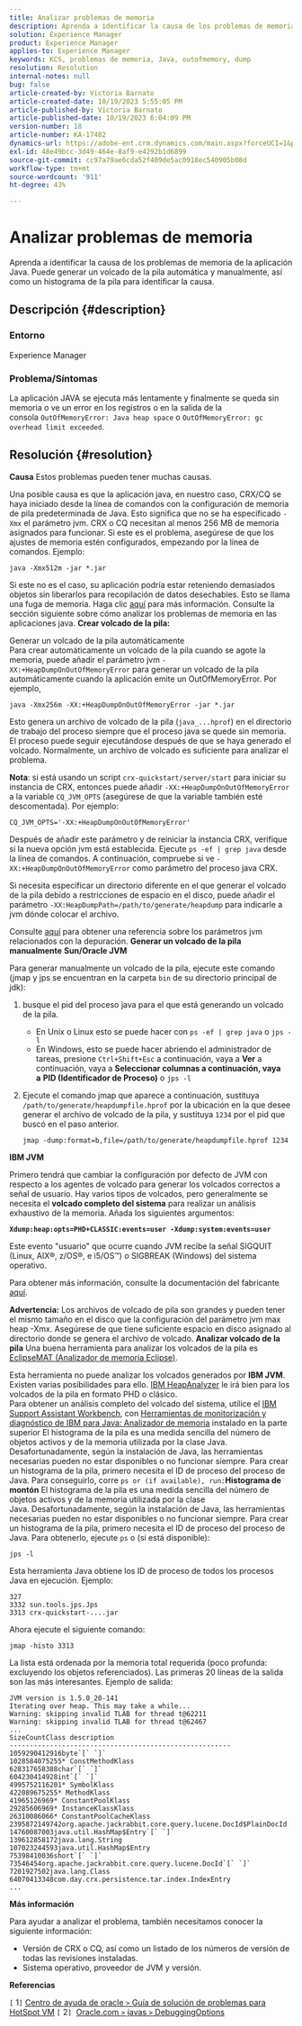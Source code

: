 ```yaml
---
title: Analizar problemas de memoria
description: Aprenda a identificar la causa de los problemas de memoria de la aplicación Java.
solution: Experience Manager
product: Experience Manager
applies-to: Experience Manager
keywords: KCS, problemas de memoria, Java, outofmemory, dump
resolution: Resolution
internal-notes: null
bug: false
article-created-by: Victoria Barnato
article-created-date: 10/19/2023 5:55:05 PM
article-published-by: Victoria Barnato
article-published-date: 10/19/2023 6:04:09 PM
version-number: 18
article-number: KA-17482
dynamics-url: https://adobe-ent.crm.dynamics.com/main.aspx?forceUCI=1&pagetype=entityrecord&etn=knowledgearticle&id=9b3b26a0-a86e-ee11-8df0-6045bd006793
exl-id: 48e49bcc-3d49-464e-8af9-e4292b1d6899
source-git-commit: cc97a79ae6cda52f409de5ac0918ec540905b08d
workflow-type: tm+mt
source-wordcount: '911'
ht-degree: 43%

---
```


# Analizar problemas de memoria


Aprenda a identificar la causa de los problemas de memoria de la aplicación Java. Puede generar un volcado de la pila automática y manualmente, así como un histograma de la pila para identificar la causa.

## Descripción {#description}


### <b>Entorno</b>

Experience Manager



### <b>Problema/Síntomas</b>

La aplicación JAVA se ejecuta más lentamente y finalmente se queda sin memoria o ve un error en los registros o en la salida de la consola `OutOfMemoryError: Java heap space` o `OutOfMemoryError: gc overhead limit exceeded`.


## Resolución {#resolution}

<b>Causa</b>
Estos problemas pueden tener muchas causas.

Una posible causa es que la aplicación java, en nuestro caso, CRX/CQ se haya iniciado desde la línea de comandos con la configuración de memoria de pila predeterminada de Java. Esto significa que no se ha especificado `-Xmx` el parámetro jvm. CRX o CQ necesitan al menos 256 MB de memoria asignados para funcionar. Si este es el problema, asegúrese de que los ajustes de memoria estén configurados, empezando por la línea de comandos. Ejemplo:


```
java -Xmx512m -jar *.jar
```


Si este no es el caso, su aplicación podría estar reteniendo demasiados objetos sin liberarlos para recopilación de datos desechables. Esto se llama una fuga de memoria. Haga clic [aquí](https://docs.oracle.com/javase/7/docs/webnotes/tsg/TSG-VM/html/memleaks.html) para más información. Consulte la sección siguiente sobre cómo analizar los problemas de memoria en las aplicaciones java.
<b>Crear volcado de la pila:</b>

Generar un volcado de la pila automáticamente<br>
Para crear automáticamente un volcado de la pila cuando se agote la memoria, puede añadir el parámetro jvm `-XX:+HeapDumpOnOutOfMemoryError` para generar un volcado de la pila automáticamente cuando la aplicación emite un OutOfMemoryError. Por ejemplo,


```
java -Xmx256m -XX:+HeapDumpOnOutOfMemoryError -jar *.jar
```


Esto genera un archivo de volcado de la pila (`java_...hprof`) en el directorio de trabajo del proceso siempre que el proceso java se quede sin memoria. El proceso puede seguir ejecutándose después de que se haya generado el volcado. Normalmente, un archivo de volcado es suficiente para analizar el problema.

<b>Nota</b>: si está usando un script `crx-quickstart/server/start` para iniciar su instancia de CRX, entonces puede añadir `-XX:+HeapDumpOnOutOfMemoryError` a la variable `CQ_JVM_OPTS` (asegúrese de que la variable también esté descomentada). Por ejemplo:


```
CQ_JVM_OPTS='-XX:+HeapDumpOnOutOfMemoryError'
```


Después de añadir este parámetro y de reiniciar la instancia CRX, verifique si la nueva opción jvm está establecida. Ejecute `ps -ef | grep java` desde la línea de comandos. A continuación, compruebe si ve `-XX:+HeapDumpOnOutOfMemoryError` como parámetro del proceso java CRX.

Si necesita especificar un directorio diferente en el que generar el volcado de la pila debido a restricciones de espacio en el disco, puede añadir el parámetro `-XX:HeapDumpPath=/path/to/generate/heapdump` para indicarle a jvm dónde colocar el archivo.

Consulte [aquí](https://www.oracle.com/java/technologies/javase/vmoptions-jsp.html#DebuggingOptions) para obtener una referencia sobre los parámetros jvm relacionados con la depuración.
<b>Generar un volcado de la pila manualmente</b>
<b>Sun/Oracle JVM</b>

Para generar manualmente un volcado de la pila, ejecute este comando (jmap y jps se encuentran en la carpeta `bin` de su directorio principal de jdk):

1. busque el pid del proceso java para el que está generando un volcado de la pila.
   - En Unix o Linux esto se puede hacer con `ps -ef | grep java` o `jps -l`
   - En Windows, esto se puede hacer abriendo el administrador de tareas, presione `Ctrl+Shift+Esc` a continuación, vaya a <b>Ver</b> a continuación, vaya a <b>Seleccionar columnas </b><b>a continuación, vaya a</b> <b>PID (Identificador de Proceso)</b> o `jps -l`
2. Ejecute el comando jmap que aparece a continuación, sustituya `/path/to/generate/heapdumpfile.hprof` por la ubicación en la que desee generar el archivo de volcado de la pila, y sustituya `1234` por el pid que buscó en el paso anterior.

   ```
   jmap -dump:format=b,file=/path/to/generate/heapdumpfile.hprof 1234
   ```


<b>IBM JVM</b>

Primero tendrá que cambiar la configuración por defecto de JVM con respecto a los agentes de volcado para generar los volcados correctos a señal de usuario. Hay varios tipos de volcados, pero generalmente se necesita el <b>volcado completo del sistema</b> para realizar un análisis exhaustivo de la memoria. Añada los siguientes argumentos:

<b>`Xdump:heap:opts=PHD+CLASSIC:events=user -Xdump:system:events=user`</b>

Este evento &quot;usuario&quot; que ocurre cuando JVM recibe la señal SIGQUIT (Linux, AIX®, z/OS®, e i5/OS™) o SIGBREAK (Windows) del sistema operativo.

Para obtener más información, consulte la documentación del fabricante [aquí](https://www.ibm.com/docs/en/sdk-java-technology?topic=SSYKE2/earlier_releases/earlier_releases.html).

<b>Advertencia:</b> Los archivos de volcado de pila son grandes y pueden tener el mismo tamaño en el disco que la configuración del parámetro jvm max heap -Xmx. Asegúrese de que tiene suficiente espacio en disco asignado al directorio donde se genera el archivo de volcado.
<b>Analizar volcado de la pila</b>
Una buena herramienta para analizar los volcados de la pila es [EclipseMAT (Analizador de memoria Eclipse)](https://www.eclipse.org/mat/).

Esta herramienta no puede analizar los volcados generados por <b>IBM JVM</b>. Existen varias posibilidades para ello. [IBM HeapAnalyzer](https://www.ibm.com/support/pages/ibm-heapanalyzer) le irá bien para los volcados de la pila en formato PHD o clásico.
<br>Para obtener un análisis completo del volcado del sistema, utilice el [IBM Support Assistant Workbench](https://www.ibm.com/support/pages/node/718131), con [Herramientas de monitorización y diagnóstico de IBM para Java: Analizador de memoria](https://www.ibm.com/docs/en/ztpf/2019?topic=tools-memory-analyzer) instalado en la parte superior El histograma de la pila es una medida sencilla del número de objetos activos y de la memoria utilizada por la clase Java. Desafortunadamente, según la instalación de Java, las herramientas necesarias pueden no estar disponibles o no funcionar siempre. Para crear un histograma de la pila, primero necesita el ID de proceso del proceso de Java. Para conseguirlo, corre `ps or (if available), run:`<b>Histograma de montón</b>
El histograma de la pila es una medida sencilla del número de objetos activos y de la memoria utilizada por la clase Java. Desafortunadamente, según la instalación de Java, las herramientas necesarias pueden no estar disponibles o no funcionar siempre. Para crear un histograma de la pila, primero necesita el ID de proceso del proceso de Java. Para obtenerlo, ejecute `ps` o (si está disponible):


```
jps -l
```


Esta herramienta Java obtiene los ID de proceso de todos los procesos Java en ejecución. Ejemplo:


```
327 
3332 sun.tools.jps.Jps
3313 crx-quickstart-....jar
```


Ahora ejecute el siguiente comando:


```
jmap -histo 3313
```


La lista está ordenada por la memoria total requerida (poco profunda: excluyendo los objetos referenciados). Las primeras 20 líneas de la salida son las más interesantes. Ejemplo de salida:


```
JVM version is 1.5.0_20-141
Iterating over heap. This may take a while...
Warning: skipping invalid TLAB for thread t@62211
Warning: skipping invalid TLAB for thread t@62467
...
SizeCountClass description
-------------------------------------------------------
1059290412916byte`[` `]` 
1028584075255* ConstMethodKlass
628317658388char`[` `]` 
604230414928int`[` `]` 
4995752116201* SymbolKlass
422089675255* MethodKlass
41965126969* ConstantPoolKlass
29285606969* InstanceKlassKlass
26310086066* ConstantPoolCacheKlass
2395872149742org.apache.jackrabbit.core.query.lucene.DocId$PlainDocId
14760087003java.util.HashMap$Entry`[` `]` 
139612858172java.lang.String
107023244593java.util.HashMap$Entry
75398410036short`[` `]` 
73546454org.apache.jackrabbit.core.query.lucene.DocId`[` `]` 
7201927502java.lang.Class
64070413348com.day.crx.persistence.tar.index.IndexEntry
...
```


<b>Más información</b>

Para ayudar a analizar el problema, también necesitamos conocer la siguiente información:

- Versión de CRX o CQ, así como un listado de los números de versión de todas las revisiones instaladas.
- Sistema operativo, proveedor de JVM y versión.


<b>Referencias</b>

`[` 1`]`  [Centro de ayuda de oracle `>`  Guía de solución de problemas para HotSpot VM](https://docs.oracle.com/javase/7/docs/webnotes/tsg/TSG-VM/html/memleaks.html)
`[` 2`]`  [Oracle.com `>`  javas `>`  DebuggingOptions](https://www.oracle.com/java/technologies/javase/vmoptions-jsp.html#DebuggingOptions)
